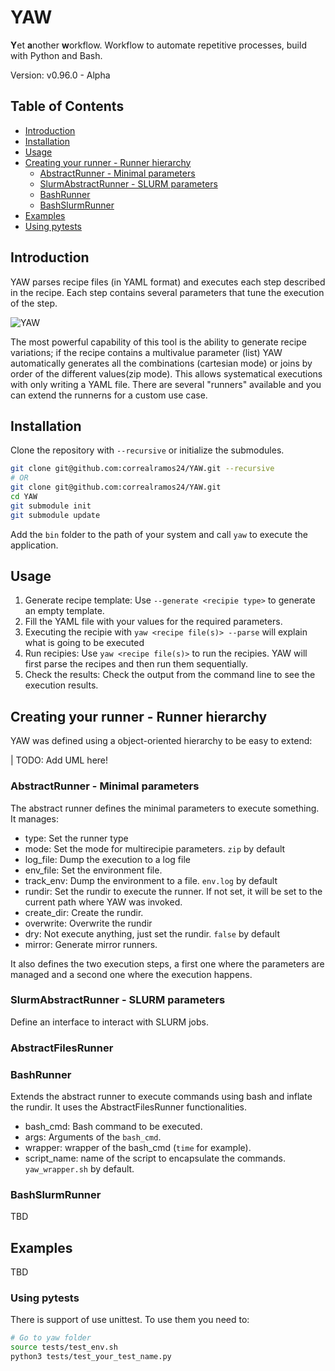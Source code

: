 # YAW

**Y**et **a**nother **w**orkflow. Workflow to automate repetitive processes, build with Python and Bash.

Version: v0.96.0 - Alpha

## Table of Contents

- [Introduction](#introduction)
- [Installation](#installation)
- [Usage](#usage)
- [Creating your runner - Runner hierarchy](#creating-your-runner---runner-hierarchy)
  - [AbstractRunner - Minimal parameters](#abstractrunner---minimal-parameters)
  - [SlurmAbstractRunner - SLURM parameters](#slurmabstractrunner---slurm-parameters)
  - [BashRunner](#bashrunner)
  - [BashSlurmRunner](#bashslurmrunner)
- [Examples](#examples)
- [Using pytests](#using-pytests)

## Introduction
YAW parses recipe files (in YAML format) and executes each step described in the recipe. Each step contains several parameters that tune the execution of the step.

![YAW](https://github.com/user-attachments/assets/97c26c4e-9ba8-40cf-9f20-03c87646e4de)

The most powerful capability of this tool is the ability to generate recipe variations; if the recipe contains a multivalue parameter (list)
YAW automatically generates all the combinations (cartesian mode) or joins by order of the different values(zip mode). This allows systematical executions
with only writing a YAML file. There are several "runners" available and you can extend the runnerns for a custom use case.

## Installation
Clone the repository with `--recursive` or initialize the submodules.
````bash
git clone git@github.com:correalramos24/YAW.git --recursive
# OR
git clone git@github.com:correalramos24/YAW.git
cd YAW
git submodule init
git submodule update
````
Add the `bin` folder to the path of your system and call `yaw` to execute the application.

## Usage
1. Generate recipe template: Use `--generate <recipie type>` to generate an empty template.
2. Fill the YAML file with your values for the required parameters.
3. Executing the recipie with `yaw <recipe file(s)> --parse` will explain what is going to be executed
4. Run recipies: Use `yaw <recipe file(s)>` to run the recipies. YAW will first parse the recipes and then run them sequentially.
5. Check the results: Check the output from the command line to see the execution results.

## Creating your runner - Runner hierarchy
YAW was defined using a object-oriented hierarchy to be easy to extend:

| TODO: Add UML here!

### AbstractRunner - Minimal parameters

The abstract runner defines the minimal parameters to execute something. It manages:

* type: Set the runner type
* mode: Set the mode for multirecipie parameters. `zip` by default
* log_file: Dump the execution to a log file
* env_file: Set the environment file.
* track_env: Dump the environment to a file. `env.log` by default
* rundir: Set the rundir to execute the runner. If not set, it will be set to the current path where YAW was invoked.
* create_dir: Create the rundir. 
* overwrite: Overwrite the rundir
* dry: Not execute anything, just set the rundir. `false` by default
* mirror: Generate mirror runners.

It also defines the two execution steps, a first one where the parameters are managed and a second one where the execution happens.

### SlurmAbstractRunner - SLURM parameters

Define an interface to interact with SLURM jobs. 
### AbstractFilesRunner

### BashRunner

Extends the abstract runner to execute commands using bash and inflate the rundir.
It uses the AbstractFilesRunner functionalities.
* bash_cmd: Bash command to be executed.
* args: Arguments of the `bash_cmd`.
* wrapper: wrapper of the bash_cmd (`time` for example).
* script_name: name of the script to encapsulate the commands. `yaw_wrapper.sh` by default.


### BashSlurmRunner
TBD

## Examples
TBD


### Using pytests

There is support of use unittest. To use them you need to:

````bash
# Go to yaw folder
source tests/test_env.sh
python3 tests/test_your_test_name.py
````
